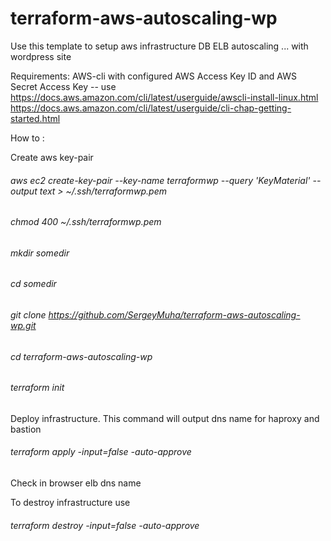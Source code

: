 # terraform-aws-autoscaling-wp
Use this template to setup aws infrastructure DB ELB autoscaling ... with wordpress site

Requirements:
AWS-cli with configured AWS Access Key ID and AWS Secret Access Key -- use https://docs.aws.amazon.com/cli/latest/userguide/awscli-install-linux.html 
https://docs.aws.amazon.com/cli/latest/userguide/cli-chap-getting-started.html

How to :

Create aws key-pair

###### aws ec2 create-key-pair --key-name terraformwp --query 'KeyMaterial' --output text > ~/.ssh/terraformwp.pem

###### chmod 400 ~/.ssh/terraformwp.pem

###### mkdir somedir

###### cd somedir

###### git clone https://github.com/SergeyMuha/terraform-aws-autoscaling-wp.git

###### cd terraform-aws-autoscaling-wp

###### terraform init

Deploy infrastructure. This command will output dns name for haproxy and bastion 

###### terraform apply -input=false -auto-approve

Check in browser  elb dns name 

To destroy infrastructure use 

###### terraform destroy -input=false -auto-approve

